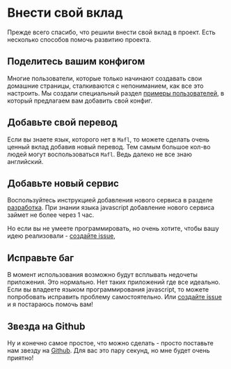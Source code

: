 # Внести свой вклад

Прежде всего спасибо, что решили внести свой вклад в проект. Есть несколько способов помочь развитию проекта.

## Поделитесь вашим конфигом

Многие пользователи, которые только начинают создавать свои домашние страницы, сталкиваются с непониманием, как все это настроить.
Мы создали специальный раздел [примеры пользователей](showcase.md), в который предлагаем вам добавить свой конфиг.

## Добавьте свой перевод

Если вы знаете язык, которого нет в `Mafl`, то можете сделать очень ценный вклад добавив новый перевод.
Тем самым большое кол-во людей могут воспользоваться `Mafl`. Ведь далеко не все знаю английский.

## Добавьте новый сервис

Воспользуйтесь инструкцией добавления нового сервиса в разделе [разработка](development.md). При знании языка javascript
добавление нового сервиса займет не более через 1 час.

Но если вы не умеете программировать, но очень хотите, чтобы вашу идею реализовали - [создайте issue](https://github.com/hywax/mafl/issues),

## Исправьте баг

В момент использования возможно будут всплывать недочеты приложения. Это нормально. Нет таких приложений где все идеально.
Если вы владеете языком программирования javascript, то можете попробовать исправить проблему самостоятельно. Или [создайте issue](https://github.com/hywax/mafl/issues)
и я постараюсь помочь вам!

## Звезда на Github

Ну и конечно самое простое, что можно сделать - просто поставьте нам звезду на [Github](https://github.com/hywax/mafl).
Для вас это пару секунд, но мне будет очень приятно!
